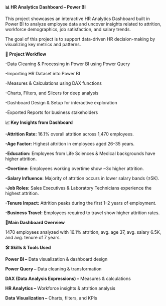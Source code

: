 **📊 HR Analytics Dashboard – Power BI**

This project showcases an interactive HR Analytics Dashboard built in Power BI to analyze employee data and uncover insights related to attrition, workforce demographics, job satisfaction, and salary trends.

The goal of this project is to support data-driven HR decision-making by visualizing key metrics and patterns.



**🔧 Project Workflow**

-Data Cleaning & Processing in Power BI using Power Query

-Importing HR Dataset into Power BI

-Measures & Calculations using DAX functions

-Charts, Filters, and Slicers for deep analysis

-Dashboard Design & Setup for interactive exploration

-Exported Reports for business stakeholders


**📈 Key Insights from Dashboard**

**-Attrition Rate:** 16.1% overall attrition across 1,470 employees.

**-Age Factor:** Highest attrition in employees aged 26–35 years.

**-Education:** Employees from Life Sciences & Medical backgrounds have higher attrition.

**-Overtime:** Employees working overtime show ~3x higher attrition.

**-Salary Influence:** Majority of attrition occurs in lower salary bands (≤5K).

**-Job Roles:** Sales Executives & Laboratory Technicians experience the highest attrition.

**-Tenure Impact:** Attrition peaks during the first 1–2 years of employment.

**-Business Travel:** Employees required to travel show higher attrition rates.



**🔹Main Dashboard Overview**

1470 employees analyzed with 16.1% attrition, avg. age 37, avg. salary 6.5K, and avg. tenure of 7 years.


**🛠️ Skills & Tools Used**

**Power BI –** Data visualization & dashboard design

**Power Query –** Data cleaning & transformation

**DAX (Data Analysis Expressions) –** Measures & calculations

**HR Analytics –** Workforce insights & attrition analysis

**Data Visualization –** Charts, filters, and KPIs
